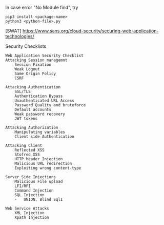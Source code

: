 In case error "No Module find", try 
```
pip3 install <package-name>
python3 <python-file>.py
```
[SWAT]
https://www.sans.org/cloud-security/securing-web-application-technologies/

Security Checklists
```
Web Application Security Checklist
Attacking Session managemnt 
	Session Fixation 
	Weak Logout 
	Same Origin Policy 
	CSRF 

Attacking Authentication 
	SSL/TLS
	Authentication Bypass
	Unauthenticated URL Access
	Password Quality and bruteforce
	Default accounts 
	Weak password recovery 
	JWT tokens 

Attacking Authorization 
	Manipulating variables 
	Client side Authentication 

Attacking Client
	Reflected XSS
	Stofred XSS
	HTTP header Injection 
	Malicious URL redirection 
	Exploiting wrong content-type

Server Side Injections 
	Malicious File upload
	LFI/RFI
	Command Injection
	SQL Injection 
	-	UNION, Blind SqlI
	
Web Service Attacks
	XML Injection
	Xpath Injection
```
